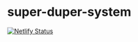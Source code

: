 # super-duper-system
[![Netlify Status](https://api.netlify.com/api/v1/badges/f672e3ba-bd13-4440-ab06-2d6e3017ac4d/deploy-status)](https://app.netlify.com/sites/peaceful-swirles-419356/deploys)